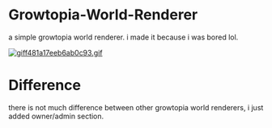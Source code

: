 # Growtopia-World-Renderer
a simple growtopia world renderer. i made it because i was bored lol. 

<a href="https://gifyu.com/image/uSrD"><img src="https://s7.gifyu.com/images/giff481a17eeb6ab0c93.gif" alt="giff481a17eeb6ab0c93.gif" border="0" /></a> 

# Difference 
there is not much difference between other growtopia world renderers, i just added owner/admin section.
